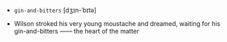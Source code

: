 - `gin-and-bitters` [dʒɪn-ˈbɪtə]



-  Wilson stroked his very young moustache and dreamed, waiting for his gin-and-bitters —— the heart of the matter